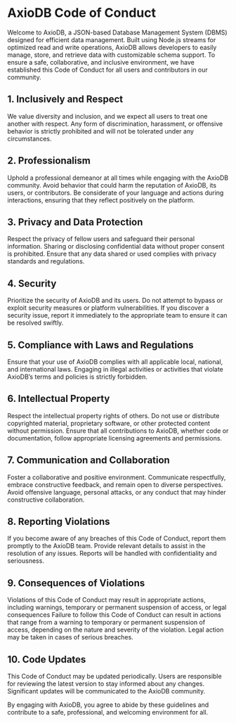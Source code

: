 # AxioDB Code of Conduct

Welcome to AxioDB, a JSON-based Database Management System (DBMS) designed for efficient data management. Built using Node.js streams for optimized read and write operations, AxioDB allows developers to easily manage, store, and retrieve data with customizable schema support. To ensure a safe, collaborative, and inclusive environment, we have established this Code of Conduct for all users and contributors in our community.

## 1. Inclusively and Respect

We value diversity and inclusion, and we expect all users to treat one another with respect. Any form of discrimination, harassment, or offensive behavior is strictly prohibited and will not be tolerated under any circumstances.

## 2. Professionalism

Uphold a professional demeanor at all times while engaging with the AxioDB community. Avoid behavior that could harm the reputation of AxioDB, its users, or contributors. Be considerate of your language and actions during interactions, ensuring that they reflect positively on the platform.

## 3. Privacy and Data Protection

Respect the privacy of fellow users and safeguard their personal information. Sharing or disclosing confidential data without proper consent is prohibited. Ensure that any data shared or used complies with privacy standards and regulations.

## 4. Security

Prioritize the security of AxioDB and its users. Do not attempt to bypass or exploit security measures or platform vulnerabilities. If you discover a security issue, report it immediately to the appropriate team to ensure it can be resolved swiftly.

## 5. Compliance with Laws and Regulations

Ensure that your use of AxioDB complies with all applicable local, national, and international laws. Engaging in illegal activities or activities that violate AxioDB’s terms and policies is strictly forbidden.

## 6. Intellectual Property

Respect the intellectual property rights of others. Do not use or distribute copyrighted material, proprietary software, or other protected content without permission. Ensure that all contributions to AxioDB, whether code or documentation, follow appropriate licensing agreements and permissions.

## 7. Communication and Collaboration

Foster a collaborative and positive environment. Communicate respectfully, embrace constructive feedback, and remain open to diverse perspectives. Avoid offensive language, personal attacks, or any conduct that may hinder constructive collaboration.

## 8. Reporting Violations

If you become aware of any breaches of this Code of Conduct, report them promptly to the AxioDB team. Provide relevant details to assist in the resolution of any issues. Reports will be handled with confidentiality and seriousness.

## 9. Consequences of Violations

Violations of this Code of Conduct may result in appropriate actions, including warnings, temporary or permanent suspension of access, or legal consequences Failure to follow this Code of Conduct can result in actions that range from a warning to temporary or permanent suspension of access, depending on the nature and severity of the violation. Legal action may be taken in cases of serious breaches.

## 10. Code Updates

This Code of Conduct may be updated periodically. Users are responsible for reviewing the latest version to stay informed about any changes. Significant updates will be communicated to the AxioDB community.

By engaging with AxioDB, you agree to abide by these guidelines and contribute to a safe, professional, and welcoming environment for all.
